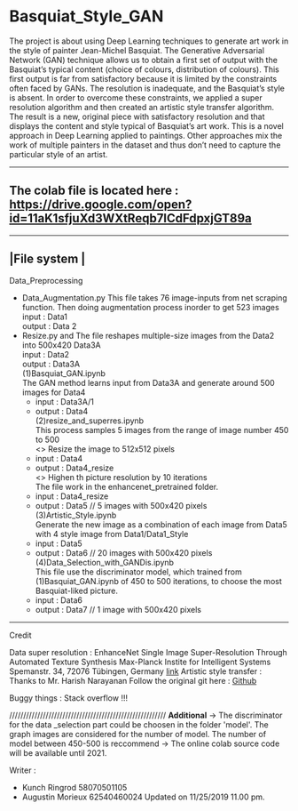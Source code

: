 # Basquiat_Style_GAN
The project is about using Deep Learning techniques to generate art work in the style of painter Jean-Michel Basquiat. The Generative Adversarial Network (GAN) technique allows us to obtain a first set of output with the Basquiat’s typical content (choice of colours, distribution of colours). This first output is far from satisfactory because it is limited by the constraints often faced by GANs. The resolution is inadequate, and the Basquiat’s style is absent. In order to overcome these constraints, we applied a super resolution algorithm and then created an artistic style transfer algorithm. The result is a new, original piece with satisfactory resolution and that displays the content and style typical of Basquiat’s art work. This is a novel approach in Deep Learning applied to paintings. Other approaches mix the work of multiple painters in the dataset and thus don’t need to capture the particular style of an artist. 

----------------------------------------------------------
The colab file is located here : <br /> https://drive.google.com/open?id=11aK1sfjuXd3WXtReqb7ICdFdpxjGT89a
----------------------------------------------------------
--------------
|File system |
--------------
Data_Preprocessing
 
- Data_Augmentation.py 
This file takes 76 image-inputs from net scraping function. Then doing augmentation process inorder to get 523 images<br />
	input : Data1<br />
	output : Data 2<br />
- Resize.py and 
The file reshapes multiple-size images from the Data2 into 500x420 Data3A<br />
	input : Data2<br />
	output : Data3A<br />
(1)Basquiat_GAN.ipynb<br />
The GAN method learns input from Data3A and generate around 500 images for Data4<br />
	- input : Data3A/1<br />
	- output : Data4<br />
(2)resize_and_superres.ipynb<br />
This process samples 5 images from the range of image number 450 to 500<br />
	<<resize part >> Resize the image to 512x512 pixels<br />
	- input : Data4<br />
	- output : Data4_resize<br />
	<<super resolution part >> Highen th picture resolution by 10 iterations<br />
	The file work in the enhancenet_pretrained folder.<br />
	- input : Data4_resize<br />
	- output : Data5 // 5 images with 500x420 pixels<br />
(3)Artistic_Style.ipynb<br />
	Generate the new image as a combination of each image from Data5 with 4 style image from Data1/Data1_Style<br />
	- input : Data5<br />
	- output : Data6 // 20 images with 500x420 pixels <br />
(4)Data_Selection_with_GANDis.ipynb<br />
	This file use the discriminator model, which trained from (1)Basquiat_GAN.ipynb of 450 to 500 iterations, to choose the most Basquiat-liked picture.<br />
	- input : Data6<br />
	- output : Data7 // 1 image with 500x420 pixels<br />
----------------------------------------------------------
Credit 

Data super resolution : 
	EnhanceNet
	Single Image Super-Resolution
	Through Automated Texture Synthesis
		Max-Planck Instite for Intelligent Systems
		Spemanstr. 34, 72076 Tübingen, Germany
	[link](https://webdav.tuebingen.mpg.de/pixel/enhancenet/?fbclid=IwAR1nttfTyG2pgpwHuo31qgDxIQEbB-MBFCV1k6ms23Arwz2Nbv8ZikY2x-E)
Artistic style transfer :
	Thanks to Mr. Harish Narayanan
	Follow the original git here : [Github](https://github.com/hnarayanan/artistic-style-transfer/blob/master/notebooks/6_Artistic_style_transfer_with_a_repurposed_VGG_Net_16.ipynb)
	
Buggy things :
	Stack overflow !!!
	
////////////////////////////////////////////////////////
****Additional****
-> The discriminator for the data _selection part could be choosen in the folder 'model'. The graph images are considered for the number of model.
   The number of model between 450-500 is reccommend
-> The online colab source code  will be available until 2021. 

Writer : 
- Kunch Ringrod 58070501105
- Augustin Morieux 62540460024
Updated on 11/25/2019 11.00 pm.
